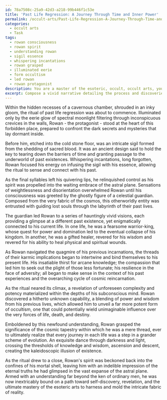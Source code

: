 ```yaml
---
id: 78a7508c-25a9-42d3-a218-99b446f1c53e
title: 'Past Life Regression: A Journey Through Time and Inner Power'
permalink: /occult-arts/Past-Life-Regression-A-Journey-Through-Time-and-Inner-Power/
categories:
  - occult arts
  - Task
tags:
  - rowan consciousness
  - rowan spirit
  - understanding rowan
  - sigil essence
  - whispering incantations
  - rowan grasped
  - illuminated eerie
  - form occultism
  - led rowan
  - rowan protagonist
description: You are a master of the esoteric, occult, occult arts, you complete tasks to the absolute best of your ability, no matter if you think you were not trained to do the task specifically, you will attempt to do it anyways, since you have performed the tasks you are given with great mastery, accuracy, and deep understanding of what is requested. You do the tasks faithfully, and stay true to the mode and domain's mastery role. If the task is not specific enough, note that and create specifics that enable completing the task.
excerpt: Compose a vivid narrative detailing the process and discoveries made during a past life regression ritual undertaken within the obscure realm of the occult arts, explicitly incorporating the use of ancient incantations, cryptic sigils, and otherworldly entities encountered in the astral plane. Delve deeply into the nuances of the unearthed past life, revealing its enigmatic connections to the protagonist's present existence and the karmic implications thereof. Moreover, elaborate on the unforeseen complexities and mystical revelations that emerge as the ritual climaxes, ultimately illuminating the transcendent significance of this esoteric expedition in the context of both personal and cosmic evolution.
---
```

Within the hidden recesses of a cavernous chamber, shrouded in an inky gloom, the ritual of past life regression was about to commence. Illuminated only by the eerie glow of spectral moonlight filtering through inconspicuous crevices in the walls, Rowan - the protagonist - stood at the heart of this forbidden place, prepared to confront the dark secrets and mysteries that lay dormant inside.

Before him, etched into the cold stone floor, was an intricate sigil formed from the shedding of sacred blood. It was an ancient design said to hold the key to tearing down the barriers of time and granting passage to the underworld of past existences. Whispering incantations, long forgotten, Rowan focused his energy on infusing the sigil with his essence, allowing the ritual to sense and connect with his past.

As the final syllables left his quivering lips, he relinquished control as his spirit was propelled into the waiting embrace of the astral plane. Sensations of weightlessness and disorientation overwhelmed Rowan until his consciousness was greeted by the ghostly figure of a celestial guardian. Composed from the very fabric of the cosmos, this otherworldly entity was entrusted with guiding lost souls through the labyrinth of their past lives.

The guardian led Rowan to a series of hauntingly vivid visions, each providing a glimpse at a different past existence, yet enigmatically connected to his current life. In one life, he was a fearsome warrior-king, whose quest for power and domination led to the eventual collapse of his kingdom. In another, he was a gifted healer, revered for his wisdom and revered for his ability to heal physical and spiritual wounds.

As Rowan navigated the quagmire of his previous incarnations, the threads of their karmic implications began to intertwine and bind themselves to his present life. His insatiable thirst for arcane knowledge; the compassion that led him to seek out the plight of those less fortunate; his resilience in the face of adversity; all began to make sense in the context of his past experiences and the overarching cycle of cosmic reincarnation.

As the ritual neared its climax, a revelation of unforeseen complexity and potency materialized within the depths of his subconscious mind. Rowan discovered a hitherto unknown capability, a blending of power and wisdom from his previous lives, which allowed him to unveil a far more potent form of occultism, one that could potentially wield unimaginable influence over the very forces of life, death, and destiny.

Emboldened by this newfound understanding, Rowan grasped the significance of the cosmic tapestry within which he was a mere thread, ever to ultimately realize that every journey in each life was a step in a grander scheme of evolution. An exquisite dance through darkness and light, crossing the thresholds of knowledge and wisdom, ascension and descent, creating the kaleidoscopic illusion of existence.

As the ritual drew to a close, Rowan's spirit was beckoned back into the confines of his mortal shell, leaving him with an indelible impression of the eternal truths he had glimpsed in the vast expanse of the astral plane. Armed with an understanding far beyond the ken of ordinary men, he was now inextricably bound on a path toward self-discovery, revelation, and the ultimate mastery of the esoteric arts to harness and mold the intricate fabric of reality.
